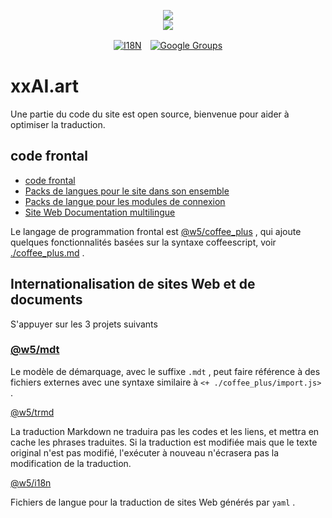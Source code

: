 <p align="center"><a href="https://xxai.art"><img src="https://cdn.jsdelivr.net/gh/xxai-art/doc/logo.svg"/></a><br/><a href="https://xxai.art"><img src="https://cdn.jsdelivr.net/gh/xxai-art/doc/xxai.svg"/></a></p><p align="center"><a href="https://github.com/xxai-art/doc#readme"><img alt="I18N" src="https://cdn.jsdelivr.net/gh/wactax/img/t.svg"/></a>　<a href="https://groups.google.com/u/0/g/xxai-art"><img alt="Google Groups" src="https://cdn.jsdelivr.net/gh/wactax/img/g-groups.svg"/></a></p>

# xxAI.art

Une partie du code du site est open source, bienvenue pour aider à optimiser la traduction.

## code frontal

* [code frontal](https://github.com/xxai-art/web)
* [Packs de langues pour le site dans son ensemble](https://github.com/xxai-art/web/tree/main/i18n)
* [Packs de langue pour les modules de connexion](https://github.com/wacpkg/user/tree/main/ui.i18n)
* [Site Web Documentation multilingue](https://github.com/xxai-doc)

Le langage de programmation frontal est [@w5/coffee_plus](http://npmjs.com/@w5/coffee_plus) , qui ajoute quelques fonctionnalités basées sur la syntaxe coffeescript, voir [./coffee_plus.md](./coffee_plus.md) .

## Internationalisation de sites Web et de documents

S'appuyer sur les 3 projets suivants

### [@w5/mdt](https://www.npmjs.com/package/@w5/mdt)

Le modèle de démarquage, avec le suffixe `.mdt` , peut faire référence à des fichiers externes avec une syntaxe similaire à `<+ ./coffee_plus/import.js>` .

[@w5/trmd](https://www.npmjs.com/package/@w5/trmd)

La traduction Markdown ne traduira pas les codes et les liens, et mettra en cache les phrases traduites. Si la traduction est modifiée mais que le texte original n'est pas modifié, l'exécuter à nouveau n'écrasera pas la modification de la traduction.

[@w5/i18n](https://www.npmjs.com/package/@w5/i18n)

Fichiers de langue pour la traduction de sites Web générés par `yaml` .
